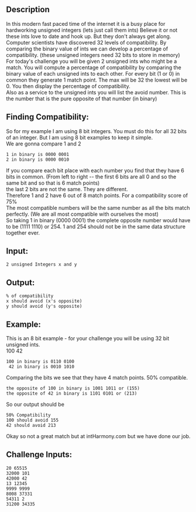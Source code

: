 ## Description

In this modern fast paced time of the internet it is a busy place for hardworking unsigned integers (lets just call them ints) Believe it or not these ints love to date and hook up. But they don't always get along.  
Computer scientists have discovered 32 levels of compatibility. By comparing the binary value of ints we can develop a percentage of compatibility. (these unsigned integers need 32 bits to store in memory)  
For today's challenge you will be given 2 unsigned ints who might be a match. You will compute a percentage of compatibility by comparing the binary value of each unsigned ints to each other. For every bit (1 or 0) in common they generate 1 match point. The max will be 32 the lowest will be 0. You then display the percentage of compatibility.  
Also as a service to the unsigned ints you will list the avoid number. This is the number that is the pure opposite of that number (in binary)

## Finding Compatibility:

So for my example I am using 8 bit integers. You must do this for all 32 bits of an integer. But I am using 8 bit examples to keep it simple.  
We are gonna compare 1 and 2  
```
1 in binary is 0000 0001  
2 in binary is 0000 0010  
```

If you compare each bit place with each number you find that they have 6 bits in common. (From left to right -- the first 6 bits are all 0 and so the same bit and so that is 6 match points)  
the last 2 bits are not the same. They are different.  
Therefore 1 and 2 have 6 out of 8 match points. For a compatibility score of 75%  
The most compatible numbers will be the same number as all the bits match perfectly. (We are all most compatible with ourselves the most)  
So taking 1 in binary (0000 0001) the complete opposite number would have to be (1111 1110) or 254. 1 and 254 should not be in the same data structure together ever.

## Input:
`2 unsigned Integers x and y`

## Output:
```
% of compatibility  
x should avoid (x's opposite)  
y should avoid (y's opposite)  
```

## Example:

This is an 8 bit example - for your challenge you will be using 32 bit unsigned ints.  
100 42
```
100 in binary is 0110 0100  
 42 in binary is 0010 1010  
``` 
Comparing the bits we see that they have 4 match points. 50% compatible.  
```
the opposite of 100 in binary is 1001 1011 or (155)  
the opposite of 42 in binary is 1101 0101 or (213)  
```
So our output should be  
```
50% Compatibility  
100 should avoid 155  
42 should avoid 213  
```
Okay so not a great match but at intHarmony.com but we have done our job.

## Challenge Inputs:
```
20 65515  
32000 101  
42000 42  
13 12345  
9999 9999  
8008 37331  
54311 2  
31200 34335  
```